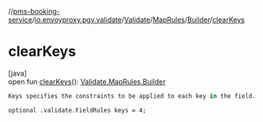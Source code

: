 //[pms-booking-service](../../../../../index.md)/[io.envoyproxy.pgv.validate](../../../index.md)/[Validate](../../index.md)/[MapRules](../index.md)/[Builder](index.md)/[clearKeys](clear-keys.md)

# clearKeys

[java]\
open fun [clearKeys](clear-keys.md)(): [Validate.MapRules.Builder](index.md)

```kotlin
Keys specifies the constraints to be applied to each key in the field.

```
`optional .validate.FieldRules keys = 4;`